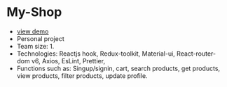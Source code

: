 # My-Shop
- [view demo](https://my-shop-taupe.vercel.app)
- Personal project
- Team size: 1.
- Technologies: Reactjs hook, Redux-toolkit, Material-ui, React-router-dom v6, Axios, EsLint, Prettier,
- Functions such as: Singup/signin, cart, search products, get products, view products, filter products, update profile.
